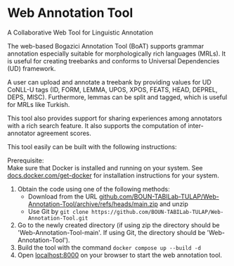 # Web Annotation Tool

A Collaborative Web Tool for Linguistic Annotation

The web-based Bogazici Annotation Tool (BoAT) supports grammar annotation especially suitable for morphologically rich languages (MRLs). It is useful for creating treebanks and conforms to Universal Dependencies (UD) framework.

A user can upload and annotate a treebank by providing values for UD CoNLL-U tags (ID, FORM, LEMMA, UPOS, XPOS, FEATS, HEAD, DEPREL, DEPS, MISC). Furthermore, lemmas can be split and tagged, which is useful for MRLs like Turkish.

This tool also provides support for sharing experiences among annotators with a rich search feature. It also supports the computation of inter-annotator agreement scores.

This tool easily can be built with the following instructions:

Prerequisite:  
Make sure that Docker is installed and running on your system.
See [docs.docker.com/get-docker](https://docs.docker.com/get-docker/) for installation instructions for your system.

1. Obtain the code using one of the following methods:
    - Download from the URL [github.com/BOUN-TABILab-TULAP/Web-Annotation-Tool/archive/refs/heads/main.zip](https://github.com/BOUN-TABILab-TULAP/Web-Annotation-Tool/archive/refs/heads/main.zip) and unzip
    - Use Git by `git clone https://github.com/BOUN-TABILab-TULAP/Web-Annotation-Tool.git`
2. Go to the newly created directory (if using zip the directory should be 'Web-Annotation-Tool-main'. If using Git, the directory should be 'Web-Annotation-Tool').
3. Build the tool with the command `docker compose up --build -d`
4. Open [localhost:8000](http://localhost:8000) on your browser to start the web annotation tool.

